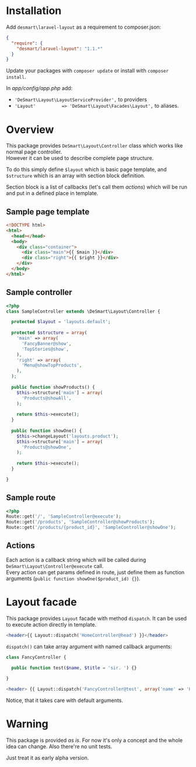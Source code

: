 # Installation
Add `desmart\laravel-layout` as a requirement to composer.json:

```json
{
  "require": {
    "desmart/laravel-layout": "1.1.*"
  }
}
```

Update your packages with `composer update` or install with `composer install`.

In *app/config/app.php* add:
* `'DeSmart\Layout\LayoutServiceProvider',` to providers 
* `'Layout'          => 'DeSmart\Layout\Facades\Layout',` to aliases.

# Overview

This package provides `DeSmart\Layout\Controller` class which works like normal page controller.  
However it can be used to describe complete page structure.

To do this simply define `$layout` which is basic page template, and `$structure` which is an array with section block definition. 

Section block is a list of callbacks (let's call them *actions*) which will be run and put in a defined place in template.

## Sample page template
```html
<!DOCTYPE html>
<html>
  <head></head>
  <body>
    <div class="container">
      <div class="main">{{ $main }}</div>
      <div class="right">{{ $right }}</div>
    </div>
  </body>
</html>
```

## Sample controller
```php
<?php
class SampleController extends \DeSmart\Layout\Controller {

  protected $layout = 'layouts.default';
  
  protected $structure = array(
    'main' => array(
      'FancyBanner@show',
      'TopStories@show',
    ),
    'right' => array(
      'Menu@showTopProducts',
    ),
  );
  
  public function showProducts() {
    $this->structure['main'] = array(
      'Products@showAll',
    );
    
    return $this->execute();
  }
  
  public function showOne() {
    $this->changeLayout('layouts.product');
    $this->structure['main'] = array(
      'Products@showOne',
    );
    
    return $this->execute();
  }

}
```

## Sample route
```php
<?php
Route::get('/', 'SampleController@execute');
Route::get('/products', 'SampleController@showProducts');
Route::get('/products/{product_id}', 'SampleController@showOne');
```

## Actions
Each action is a callback string which will be called during `DeSmart\Layout\Controller@execute` call.  
Every action can get params defined in route, just define them as function arguments (`public function showOne($product_id) {}`).

# Layout facade

This package provides `Layout` facade with method `dispatch`. 
It can be used to execute action directly in template.

```php
<header>{{ Layout::dispatch('HomeController@head') }}</header>
```

`dispatch()` can take array argument with named callback arguments:

```php
class FancyController {

  public function test($name, $title = 'sir. ') {}
  
}

<header> {{ Layout::dispatch('FancyController@test', array('name' => 'Hans')) }} </header>
```

Notice, that it takes care with default arguments.

# Warning

This package is provided *as is*. For now it's only a concept and the whole idea can change. 
Also there're no unit tests.

Just treat it as early alpha version.

